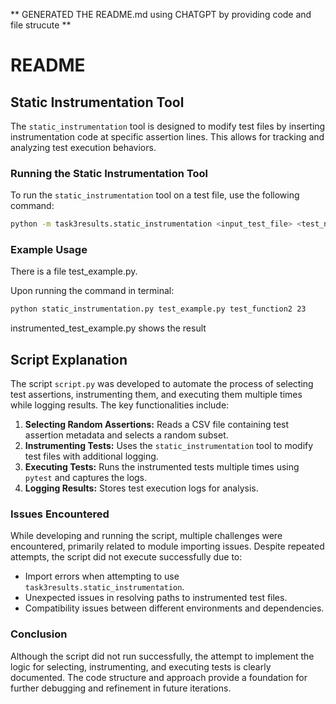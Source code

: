 ** GENERATED THE README.md using CHATGPT by providing code and file strucute **

# README

## Static Instrumentation Tool

The `static_instrumentation` tool is designed to modify test files by inserting instrumentation code at specific assertion lines. This allows for tracking and analyzing test execution behaviors.

### Running the Static Instrumentation Tool
To run the `static_instrumentation` tool on a test file, use the following command:
```bash
python -m task3results.static_instrumentation <input_test_file> <test_name> <assertion_line> --output <output_file>
```

### Example Usage
There is a file test_example.py. 

Upon running the command in terminal:
```bash
python static_instrumentation.py test_example.py test_function2 23
```

instrumented_test_example.py shows the result



## Script Explanation
The script `script.py` was developed to automate the process of selecting test assertions, instrumenting them, and executing them multiple times while logging results. The key functionalities include:

1. **Selecting Random Assertions:** Reads a CSV file containing test assertion metadata and selects a random subset.
2. **Instrumenting Tests:** Uses the `static_instrumentation` tool to modify test files with additional logging.
3. **Executing Tests:** Runs the instrumented tests multiple times using `pytest` and captures the logs.
4. **Logging Results:** Stores test execution logs for analysis.

### Issues Encountered
While developing and running the script, multiple challenges were encountered, primarily related to module importing issues. Despite repeated attempts, the script did not execute successfully due to:
- Import errors when attempting to use `task3results.static_instrumentation`.
- Unexpected issues in resolving paths to instrumented test files.
- Compatibility issues between different environments and dependencies.

### Conclusion
Although the script did not run successfully, the attempt to implement the logic for selecting, instrumenting, and executing tests is clearly documented. The code structure and approach provide a foundation for further debugging and refinement in future iterations.